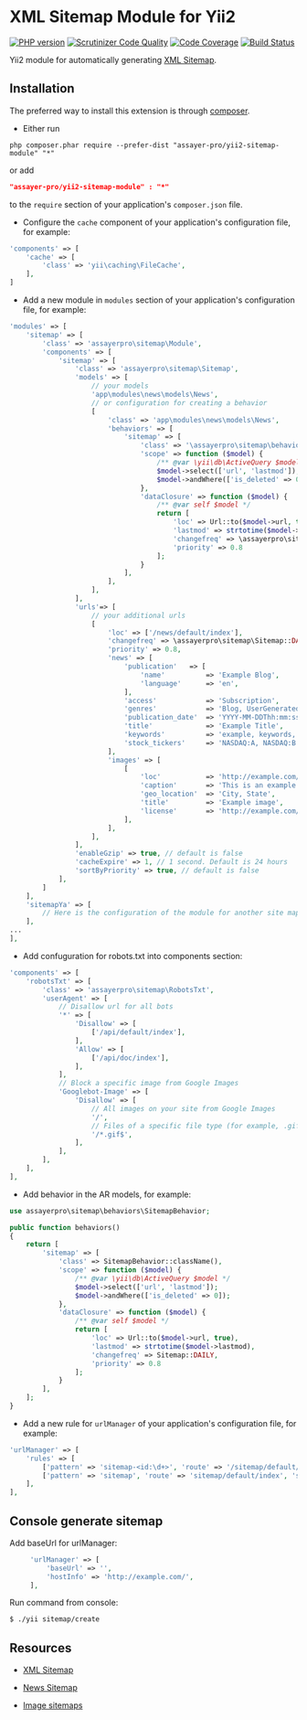 XML Sitemap Module for Yii2
==========================

[![PHP version](https://badge.fury.io/ph/assayer-pro%2Fyii2-sitemap-module.svg)](http://badge.fury.io/ph/assayer-pro%2Fyii2-sitemap-module)
[![Scrutinizer Code Quality](https://scrutinizer-ci.com/g/assayer-pro/yii2-sitemap-module/badges/quality-score.png?b=master)](https://scrutinizer-ci.com/g/assayer-pro/yii2-sitemap-module/?branch=master)
[![Code Coverage](https://scrutinizer-ci.com/g/assayer-pro/yii2-sitemap-module/badges/coverage.png?b=master)](https://scrutinizer-ci.com/g/assayer-pro/yii2-sitemap-module/?branch=master)
[![Build Status](https://scrutinizer-ci.com/g/assayer-pro/yii2-sitemap-module/badges/build.png?b=master)](https://scrutinizer-ci.com/g/assayer-pro/yii2-sitemap-module/build-status/master)

Yii2 module for automatically generating [XML Sitemap](http://www.sitemaps.org/protocol.html).

Installation
------------
The preferred way to install this extension is through [composer](http://getcomposer.org/download/).

* Either run

```
php composer.phar require --prefer-dist "assayer-pro/yii2-sitemap-module" "*"
```

or add

```json
"assayer-pro/yii2-sitemap-module" : "*"
```

to the `require` section of your application's `composer.json` file.

* Configure the `cache` component of your application's configuration file, for example:

```php
'components' => [
    'cache' => [
        'class' => 'yii\caching\FileCache',
    ],
]
```

* Add a new module in `modules` section of your application's configuration file, for example:

```php
'modules' => [
    'sitemap' => [
        'class' => 'assayerpro\sitemap\Module',
        'components' => [
            'sitemap' => [
                'class' => 'assayerpro\sitemap\Sitemap',
                'models' => [
                    // your models
                    'app\modules\news\models\News',
                    // or configuration for creating a behavior
                    [
                        'class' => 'app\modules\news\models\News',
                        'behaviors' => [
                            'sitemap' => [
                                'class' => '\assayerpro\sitemap\behaviors\SitemapBehavior',
                                'scope' => function ($model) {
                                    /** @var \yii\db\ActiveQuery $model */
                                    $model->select(['url', 'lastmod']);
                                    $model->andWhere(['is_deleted' => 0]);
                                },
                                'dataClosure' => function ($model) {
                                    /** @var self $model */
                                    return [
                                        'loc' => Url::to($model->url, true),
                                        'lastmod' => strtotime($model->lastmod),
                                        'changefreq' => \assayerpro\sitemap\Sitemap::DAILY,
                                        'priority' => 0.8
                                    ];
                                }
                            ],
                        ],
                    ],
                ],
                'urls'=> [
                    // your additional urls
                    [
                        'loc' => ['/news/default/index'],
                        'changefreq' => \assayerpro\sitemap\Sitemap::DAILY,
                        'priority' => 0.8,
                        'news' => [
                            'publication'   => [
                                'name'          => 'Example Blog',
                                'language'      => 'en',
                            ],
                            'access'            => 'Subscription',
                            'genres'            => 'Blog, UserGenerated',
                            'publication_date'  => 'YYYY-MM-DDThh:mm:ssTZD',
                            'title'             => 'Example Title',
                            'keywords'          => 'example, keywords, comma-separated',
                            'stock_tickers'     => 'NASDAQ:A, NASDAQ:B',
                        ],
                        'images' => [
                            [
                                'loc'           => 'http://example.com/image.jpg',
                                'caption'       => 'This is an example of a caption of an image',
                                'geo_location'  => 'City, State',
                                'title'         => 'Example image',
                                'license'       => 'http://example.com/license',
                            ],
                        ],
                    ],
                ],
                'enableGzip' => true, // default is false
                'cacheExpire' => 1, // 1 second. Default is 24 hours
                'sortByPriority' => true, // default is false
            ],
        ]
    ],
    'sitemapYa' => [
        // Here is the configuration of the module for another site map
    ],
...
],
```

* Add confuguration for robots.txt into components section:

```php
'components' => [
    'robotsTxt' => [
        'class' => 'assayerpro\sitemap\RobotsTxt',
        'userAgent' => [
            // Disallow url for all bots
            '*' => [
                'Disallow' => [
                    ['/api/default/index'],
                ],
                'Allow' => [
                    ['/api/doc/index'],
                ],
            ],
            // Block a specific image from Google Images
            'Googlebot-Image' => [
                'Disallow' => [
                    // All images on your site from Google Images
                    '/',
                    // Files of a specific file type (for example, .gif)
                    '/*.gif$',
                ],
            ],
        ],
    ],
],
```

* Add behavior in the AR models, for example:

```php
use assayerpro\sitemap\behaviors\SitemapBehavior;

public function behaviors()
{
    return [
        'sitemap' => [
            'class' => SitemapBehavior::className(),
            'scope' => function ($model) {
                /** @var \yii\db\ActiveQuery $model */
                $model->select(['url', 'lastmod']);
                $model->andWhere(['is_deleted' => 0]);
            },
            'dataClosure' => function ($model) {
                /** @var self $model */
                return [
                    'loc' => Url::to($model->url, true),
                    'lastmod' => strtotime($model->lastmod),
                    'changefreq' => Sitemap::DAILY,
                    'priority' => 0.8
                ];
            }
        ],
    ];
}
```

* Add a new rule for `urlManager` of your application's configuration file, for example:

```php
'urlManager' => [
    'rules' => [
        ['pattern' => 'sitemap-<id:\d+>', 'route' => '/sitemap/default/index', 'suffix' => '.xml'],
        ['pattern' => 'sitemap', 'route' => 'sitemap/default/index', 'suffix' => '.xml'],
    ],
],
```
Console generate sitemap
------------------------

Add baseUrl for urlManager:
```php
     'urlManager' => [
         'baseUrl' => '',
         'hostInfo' => 'http://example.com/',
     ],
```

Run command from console:
```sh
$ ./yii sitemap/create
```

Resources
---------
* [XML Sitemap](http://www.sitemaps.org/protocol.html)

* [News Sitemap](https://support.google.com/news/publisher/answer/74288?hl=en)

* [Image sitemaps](https://support.google.com/webmasters/answer/178636?hl=en)
